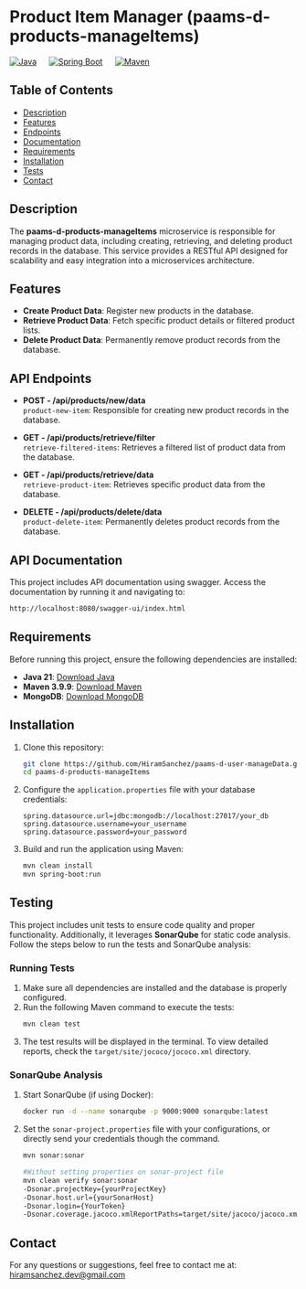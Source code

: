 # **Product Item Manager (paams-d-products-manageItems)**

[![Java](https://img.shields.io/badge/Java-21-skyblue)](https://www.oracle.com/java/)
 &emsp;
[![Spring Boot](https://img.shields.io/badge/Spring%20Boot-3.2.3-lightgreen)](https://spring.io/projects/spring-boot)
 &emsp;
[![Maven](https://img.shields.io/badge/Maven-3.9.9-gold)](https://maven.apache.org/)

## Table of Contents  
- [Description](#description)  
- [Features](#features)  
- [Endpoints](#api-endpoints)  
- [Documentation](#api-documentation)  
- [Requirements](#requirements)  
- [Installation](#installation)  
- [Tests](#testing)  
- [Contact](#contact)  

## **Description**
The **paams-d-products-manageItems** microservice is responsible for managing product data, including creating, retrieving, and deleting product records in the database. This service provides a RESTful API designed for scalability and easy integration into a microservices architecture.


## **Features**
- **Create Product Data**: Register new products in the database.
- **Retrieve Product Data**: Fetch specific product details or filtered product lists.
- **Delete Product Data**: Permanently remove product records from the database.


## **API Endpoints**

- **POST - /api/products/new/data**  
  `product-new-item`: Responsible for creating new product records in the database.
  
- **GET - /api/products/retrieve/filter**  
  `retrieve-filtered-items`: Retrieves a filtered list of product data from the database.
  
- **GET - /api/products/retrieve/data**  
  `retrieve-product-item`: Retrieves specific product data from the database.
  
- **DELETE - /api/products/delete/data**  
  `product-delete-item`: Permanently deletes product records from the database.

## **API Documentation**
This project includes API documentation using swagger. Access the documentation by running it and navigating to:
```bash
http://localhost:8080/swagger-ui/index.html
```

## **Requirements**
Before running this project, ensure the following dependencies are installed:


- **Java 21**: [Download Java](https://www.oracle.com/java/technologies/downloads/#java21l)
- **Maven 3.9.9**: [Download Maven](https://maven.apache.org/download.cgi)
- **MongoDB**: [Download MongoDB](https://www.mongodb.com/try/download/community)


## **Installation**

1. Clone this repository:
    ```bash
    git clone https://github.com/HiramSanchez/paams-d-user-manageData.git
    cd paams-d-products-manageItems
    ```

2. Configure the `application.properties` file with your database credentials:
    ```properties
    spring.datasource.url=jdbc:mongodb://localhost:27017/your_db
    spring.datasource.username=your_username
    spring.datasource.password=your_password
    ```

3. Build and run the application using Maven:
    ```bash
    mvn clean install
    mvn spring-boot:run
    ```  
## **Testing**
This project includes unit tests to ensure code quality and proper functionality. Additionally, it leverages **SonarQube** for static code analysis. Follow the steps below to run the tests and SonarQube analysis:
### **Running Tests**
1. Make sure all dependencies are installed and the database is properly configured.
2. Run the following Maven command to execute the tests:
   ```bash
   mvn clean test
   ```
3. The test results will be displayed in the terminal. To view detailed reports, check the `target/site/jococo/jococo.xml` directory.
### **SonarQube Analysis**
1. Start SonarQube (if using Docker):
   ```bash
   docker run -d --name sonarqube -p 9000:9000 sonarqube:latest
   ```
2. Set the `sonar-project.properties` file with your configurations, or directly send your credentials though the command.
   ```bash
   mvn sonar:sonar
   ```
   ```bash
   #Without setting properties on sonar-project file
   mvn clean verify sonar:sonar
   -Dsonar.projectKey={yourProjectKey}
   -Dsonar.host.url={yourSonarHost}
   -Dsonar.login={YourToken}
   -Dsonar.coverage.jacoco.xmlReportPaths=target/site/jacoco/jacoco.xml
   ```
   
## **Contact**
For any questions or suggestions, feel free to contact me at:  
hiramsanchez.dev@gmail.com  
